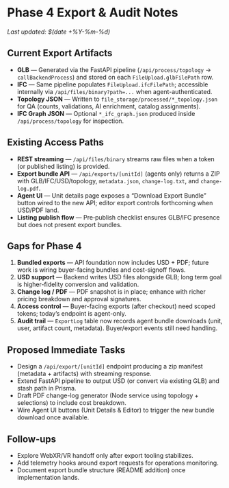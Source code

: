 # Phase 4 Export & Audit Notes

_Last updated: $(date +%Y-%m-%d)_

## Current Export Artifacts
- **GLB** — Generated via the FastAPI pipeline (`/api/process/topology` → `callBackendProcess`) and stored on each `FileUpload.glbFilePath` row.
- **IFC** — Same pipeline populates `FileUpload.ifcFilePath`; accessible internally via `/api/files/binary?path=...` when agent-authenticated.
- **Topology JSON** — Written to `file_storage/processed/*_topology.json` for QA (counts, validations, AI enrichment, catalog assignments).
- **IFC Graph JSON** — Optional `*_ifc_graph.json` produced inside `/api/process/topology` for inspection.

## Existing Access Paths
- **REST streaming** — `/api/files/binary` streams raw files when a token (or published listing) is provided.
- **Export bundle API** — `/api/exports/[unitId]` (agents only) returns a ZIP with GLB/IFC/USD/topology, `metadata.json`, `change-log.txt`, and `change-log.pdf`.
- **Agent UI** — Unit details page exposes a “Download Export Bundle” button wired to the new API; editor export controls forthcoming when USD/PDF land.
- **Listing publish flow** — Pre‑publish checklist ensures GLB/IFC presence but does not present export bundles.

## Gaps for Phase 4
1. **Bundled exports** — API foundation now includes USD + PDF; future work is wiring buyer-facing bundles and cost-signoff flows.
2. **USD support** — Backend writes USD files alongside GLB; long term goal is higher-fidelity conversion and validation.
3. **Change log / PDF** — PDF snapshot is in place; enhance with richer pricing breakdown and approval signatures.
4. **Access control** — Buyer-facing exports (after checkout) need scoped tokens; today’s endpoint is agent-only.
5. **Audit trail** — `ExportLog` table now records agent bundle downloads (unit, user, artifact count, metadata). Buyer/export events still need handling.

## Proposed Immediate Tasks
- Design a `/api/export/[unitId]` endpoint producing a zip manifest (metadata + artifacts) with streaming response.
- Extend FastAPI pipeline to output USD (or convert via existing GLB) and stash path in Prisma.
- Draft PDF change-log generator (Node service using topology + selections) to include cost breakdown.
- Wire Agent UI buttons (Unit Details & Editor) to trigger the new bundle download once available.

## Follow-ups
- Explore WebXR/VR handoff only after export tooling stabilizes.
- Add telemetry hooks around export requests for operations monitoring.
- Document export bundle structure (README addition) once implementation lands.

